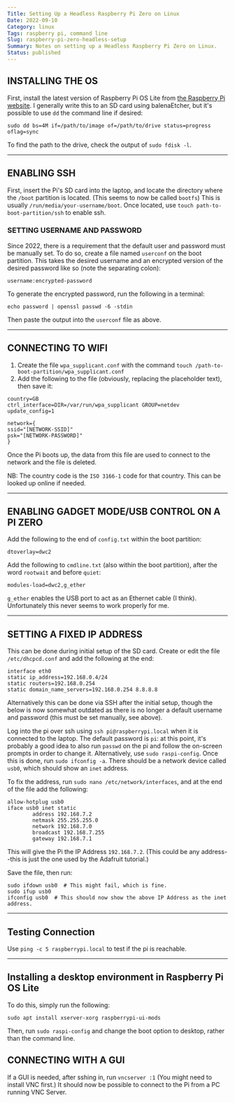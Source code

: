 ```yaml
---
Title: Setting Up a Headless Raspberry Pi Zero on Linux
Date: 2022-09-10
Category: linux
Tags: raspberry pi, command line
Slug: raspberry-pi-zero-headless-setup
Summary: Notes on setting up a Headless Raspberry Pi Zero on Linux.
Status: published
---
```


## INSTALLING THE OS

First, install the latest version of Raspberry Pi OS Lite from [the Raspberry Pi website](https://www.raspberrypi.com/software/operating-systems/#raspberry-pi-os-32-bit). I generally write this to an SD card using balenaEtcher, but it's possible to use `dd` the command line if desired:

```shell
sudo dd bs=4M if=/path/to/image of=/path/to/drive status=progress oflag=sync
```

To find the path to the drive, check the output of `sudo fdisk -l`.

---

## ENABLING SSH

First, insert the Pi's SD card into the laptop, and locate the directory where the `/boot` partition is located. (This seems to now be called `bootfs`) This is usually `/run/media/your-username/boot`. Once located, use `touch path-to-boot-partition/ssh` to enable ssh.

### SETTING USERNAME AND PASSWORD

Since 2022, there is a requirement that the default user and password must be manually set. To do so, create a file named `userconf` on the boot partition. This takes the desired username and an encrypted version of the desired password like so (note the separating colon):

```text
username:encrypted-password
```

To generate the encrypted password, run the following in a terminal:

```shell
echo password | openssl passwd -6 -stdin
```

Then paste the output into the `userconf` file as above.

---

## CONNECTING TO WIFI

1. Create the file `wpa_supplicant.conf` with the command `touch /path-to-boot-partition/wpa_supplicant.conf`
1. Add the following to the file (obviously, replacing the placeholder text), then save it:

```text
country=GB
ctrl_interface=DIR=/var/run/wpa_supplicant GROUP=netdev
update_config=1

network={
ssid="[NETWORK-SSID]"
psk="[NETWORK-PASSWORD]"
}
```

Once the Pi boots up, the data from this file are used to connect to the network and the file is deleted.

NB: The country code is the `ISO 3166-1` code for that country. This can be looked up online if needed.

---

## ENABLING GADGET MODE/USB CONTROL ON A PI ZERO

Add the following to the end of `config.txt` within the boot partition:

```
dtoverlay=dwc2
```

Add the following to `cmdline.txt` (also within the boot partition), after the word `rootwait` and before `quiet`:

```
modules-load=dwc2,g_ether
```

`g_ether` enables the USB port to act as an Ethernet cable (I think).  Unfortunately this never seems to work properly for me.

---

## SETTING A FIXED IP ADDRESS

This can be done during initial setup of the SD card.  Create or edit the file `/etc/dhcpcd.conf` and add the following at the end:


```
interface eth0
static ip_address=192.168.0.4/24
static routers=192.168.0.254
static domain_name_servers=192.168.0.254 8.8.8.8
```

Alternatively this can be done via SSH after the initial setup, though the below is now somewhat outdated as there is no longer a default username and password (this must be set manually, see above).

Log into the pi over ssh using `ssh pi@raspberrypi.local` when it is connected to the laptop. The default password is `pi`: at this point, it's probably a good idea to also run `passwd` on the pi and follow the on-screen prompts in order to change it. Alternatively, use `sudo raspi-config`. Once this is done, run `sudo ifconfig -a`. There should be a network device called `usb0`, which should show an `inet` address.

To fix the address, run `sudo nano /etc/network/interfaces`, and at the end of the file add the following:

```text
allow-hotplug usb0
iface usb0 inet static
        address 192.168.7.2
        netmask 255.255.255.0
        network 192.168.7.0
        broadcast 192.168.7.255
        gateway 192.168.7.1
```

This will give the Pi the IP Address `192.168.7.2`. (This could be any address--this is just the one used by the Adafruit tutorial.)

Save the file, then run:

```shell
sudo ifdown usb0  # This might fail, which is fine.
sudo ifup usb0
ifconfig usb0  # This should now show the above IP Address as the inet address.
```

---

## Testing Connection

Use `ping -c 5 raspberrypi.local` to test if the pi is reachable.

---

## Installing a desktop environment in Raspberry Pi OS Lite

To do this, simply run the following:

```shell
sudo apt install xserver-xorg raspberrypi-ui-mods
```

Then, run `sudo raspi-config` and change the boot option to desktop, rather than the command line.

## CONNECTING WITH A GUI

If a GUI is needed, after sshing in, run `vncserver :1` (You might need to install VNC first.) It should now be possible to connect to the Pi from a PC running VNC Server.
